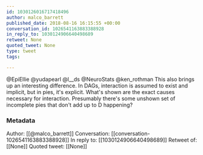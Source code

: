```yaml
---
id: 1030126016717418496
author: malco_barrett
published_date: 2018-08-16 16:15:55 +00:00
conversation_id: 1026541163883388928
in_reply_to: 1030124906640498689
retweet: None
quoted_tweet: None
type: tweet
tags:

---
```


@EpiEllie @yudapearl @l__ds @NeuroStats @ken_rothman This also brings up an interesting difference. In DAGs, interaction is assumed to exist and implicit, but in pies, it's explicit. What's shown are the exact causes necessary for interaction. Presumably there's some unshown set of incomplete pies that don't add up to D happening?

### Metadata

Author: [[@malco_barrett]]
Conversation: [[conversation-1026541163883388928]]
In reply to: [[1030124906640498689]]
Retweet of: [[None]]
Quoted tweet: [[None]]
